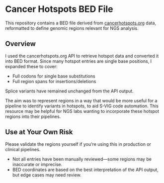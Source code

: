 # Cancer Hotspots BED File

This repository contains a BED file derived from [cancerhotspots.org](https://www.cancerhotspots.org/) data, reformatted to define genomic regions relevant for NGS analysis.

## Overview

I used the cancerhotspots.org API to retrieve hotspot data and converted it into BED format. Since many hotspot entries are single base positions, I expanded these to cover:

- Full codons for single base substitutions  
- Full region spans for insertions/deletions  

Splice variants have remained unchanged from the API output.

The aim was to represent regions in a way that would be more useful for a pipeline to identify variants in hotspots, to aid S-VIG code automation. This resource may be helpful for NGS labs wanting to incorporate these hotspot regions into their pipelines.

## Use at Your Own Risk

Please validate the regions yourself if you're using this in production or clinical pipelines.
- Not all entries have been manually reviewed—some regions may be inaccurate or imprecise.
- BED coordinates are based on the best interpretation of the API output, but edge cases may need review.